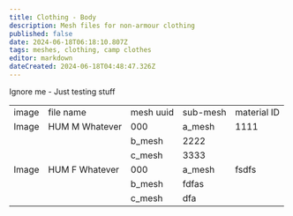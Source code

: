 ```yaml
---
title: Clothing - Body
description: Mesh files for non-armour clothing
published: false
date: 2024-06-18T06:18:10.807Z
tags: meshes, clothing, camp clothes
editor: markdown
dateCreated: 2024-06-18T04:48:47.326Z
---
```


Ignore me - Just testing stuff

|     |     |     |     |     |
| --- | --- | --- | --- | --- |
| image | file name | mesh uuid | sub-mesh | material ID |
| Image | HUM M Whatever | 000 | a\_mesh | 1111 |
|     |     | b\_mesh | 2222 |
|     |     | c\_mesh | 3333 |
| Image | HUM F Whatever | 000 | a\_mesh | fsdfs |
|     |     | b\_mesh | fdfas |
|     |     | c\_mesh | dfa |